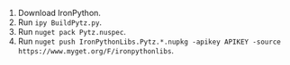 1. Download IronPython.
2. Run `ipy BuildPytz.py`.
3. Run `nuget pack Pytz.nuspec`.
4. Run `nuget push IronPythonLibs.Pytz.*.nupkg -apikey APIKEY -source https://www.myget.org/F/ironpythonlibs`.